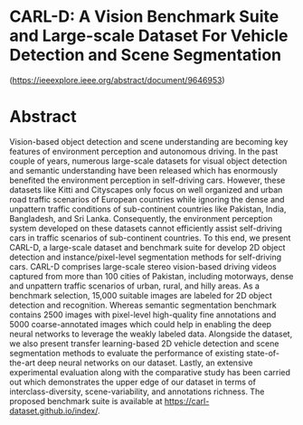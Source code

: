 # CARL-D: A Vision Benchmark Suite and Large-scale Dataset For Vehicle Detection and Scene Segmentation
(https://ieeexplore.ieee.org/abstract/document/9646953)

# Abstract
Vision-based object detection and scene understanding are becoming key features of environment perception and autonomous driving. In the past couple of years, numerous large-scale datasets for visual object detection and semantic understanding have been released which has enormously benefited the environment perception in self-driving cars. However, these datasets like Kitti and Cityscapes only focus on well organized and urban road traffic scenarios of European countries while ignoring the dense and unpattern traffic conditions of sub-continent countries like Pakistan, India, Bangladesh, and Sri Lanka. Consequently, the environment perception system developed on these datasets cannot efficiently assist self-driving cars in traffic scenarios of sub-continent countries. To this end, we present CARL-D, a large-scale dataset and benchmark suite for develop 2D object detection and instance/pixel-level segmentation methods for self-driving cars. CARL-D comprises large-scale stereo vision-based driving videos captured from more than 100 cities of Pakistan, including motorways, dense and unpattern traffic scenarios of urban, rural, and hilly areas. As a benchmark selection, 15,000 suitable images are labeled for 2D object detection and recognition. Whereas semantic segmentation benchmark contains 2500 images with pixel-level high-quality fine annotations and 5000 coarse-annotated images which could help in enabling the deep neural networks to leverage the weakly labeled data. Alongside the dataset, we also present transfer learning-based 2D vehicle detection and scene segmentation methods to evaluate the performance of existing state-of-the-art deep neural networks on our dataset. Lastly, an extensive experimental evaluation along with the comparative study has been carried out which demonstrates the upper edge of our dataset in terms of interclass-diversity, scene-variability, and annotations richness. The proposed benchmark suite is available at https://carl-dataset.github.io/index/.
